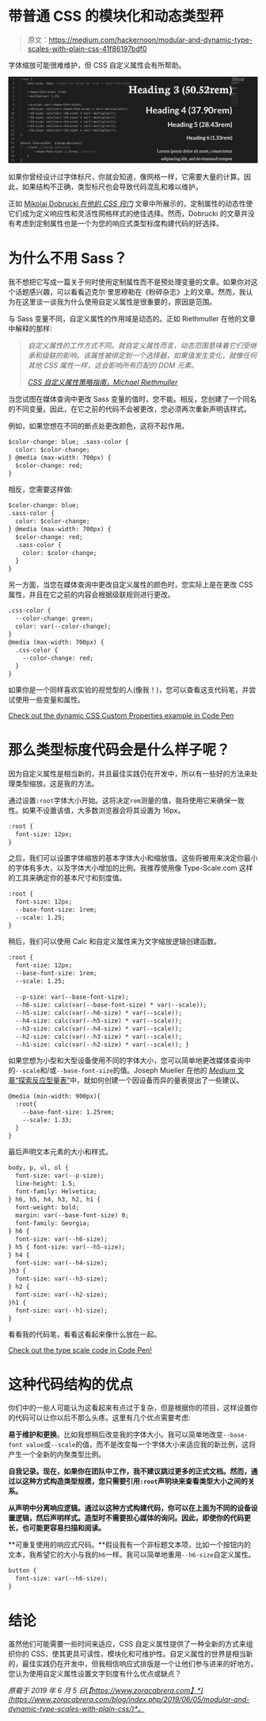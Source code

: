 # 带普通 CSS 的模块化和动态类型秤

> 原文：<https://medium.com/hackernoon/modular-and-dynamic-type-scales-with-plain-css-41f86197bdf0>

字体缩放可能很难维护，但 CSS 自定义属性会有所帮助。

![](img/2bb17babf8f522846fa6899262fe0dd7.png)

如果你曾经设计过字体标尺，你就会知道，像网格一样，它需要大量的计算。因此，如果结构不正确，类型标尺也会导致代码混乱和难以维护。

正如 [Mikolaj Dobrucki 在他的 *CSS 窍门*](https://css-tricks.com/responsive-designs-and-css-custom-properties-building-a-flexible-grid-system/) 文章中所展示的，定制属性的动态性使它们成为定义响应性和灵活性网格样式的绝佳选择。然而，Dobrucki 的文章并没有考虑到定制属性也是一个为您的响应式类型标度构建代码的好选择。

# 为什么不用 Sass？

我不想把它写成一篇关于何时使用定制属性而不是预处理变量的文章。如果你对这个话题感兴趣，可以看看迈克尔·里思穆勒在《粉碎杂志》上的文章。然而，我认为在这里谈一谈我为什么使用自定义属性是很重要的，原因是范围。

与 Sass 变量不同，自定义属性的作用域是动态的。正如 Riethmuller 在他的文章中解释的那样:

> *自定义属性的工作方式不同。就自定义属性而言，动态范围意味着它们受继承和级联的影响。该属性被绑定到一个选择器，如果值发生变化，就像任何其他 CSS 属性一样，这会影响所有匹配的 DOM 元素。*
> 
> [*CSS 自定义属性策略指南，Michael Riethmuller*](https://www.smashingmagazine.com/2018/05/css-custom-properties-strategy-guide/)

当您试图在媒体查询中更改 Sass 变量的值时，您不能。相反，您创建了一个同名的不同变量。因此，在它之前的代码不会被更改，您必须再次重新声明该样式。

例如，如果您想在不同的断点处更改颜色，这将不起作用。

```
$color-change: blue; .sass-color { 
  color: $color-change; 
} @media (max-width: 700px) { 
  $color-change: red; 
}
```

相反，您需要这样做:

```
$color-change: blue; 
.sass-color { 
  color: $color-change; 
} @media (max-width: 700px) { 
  $color-change: red; 
  .sass-color { 
    color: $color-change; 
  } 
}
```

另一方面，当您在媒体查询中更改自定义属性的颜色时，您实际上是在更改 CSS 属性，并且在它之前的内容会根据级联规则进行更改。

```
.css-color { 
  --color-change: green; 
  color: var(--color-change); 
} 
@media (max-width: 700px) { 
  .css-color { 
    --color-change: red; 
  } 
}
```

如果你是一个同样喜欢实验的视觉型的人(像我！)，您可以查看这支代码笔，并尝试使用一些变量和属性。

[Check out the dynamic CSS Custom Properties example in Code Pen](https://codepen.io/zoracreates/pen/qGNVxd)

# 那么类型标度代码会是什么样子呢？

因为自定义属性是相当新的，并且最佳实践仍在开发中，所以有一些好的方法来处理类型缩放。这是我的方法。

通过设置`:root`字体大小开始。这将决定`rem`测量的值，我将使用它来确保一致性。如果不设置该值，大多数浏览器会将其设置为 16px。

```
:root { 
  font-size: 12px; 
}
```

之后，我们可以设置字体缩放的基本字体大小和缩放值。这些将被用来决定你最小的字体有多大，以及字体大小增加的比例。我推荐使用像 Type-Scale.com 这样的工具来确定你的基本尺寸和刻度值。

```
:root { 
  font-size: 12px; 
  --base-font-size: 1rem; 
  --scale: 1.25; 
}
```

稍后，我们可以使用 Calc 和自定义属性来为文字缩放逻辑创建函数。

```
:root { 
  font-size: 12px; 
  --base-font-size: 1rem; 
  --scale: 1.25; 

  --p-size: var(--base-font-size); 
  --h6-size: calc(var(--base-font-size) * var(--scale)); 
  --h5-size: calc(var(--h6-size) * var(--scale)); 
  --h4-size: calc(var(--h5-size) * var(--scale)); 
  --h3-size: calc(var(--h4-size) * var(--scale)); 
  --h2-size: calc(var(--h3-size) * var(--scale)); 
  --h1-size: calc(var(--h2-size) * var(--scale)); }
```

如果您想为小型和大型设备使用不同的字体大小，您可以简单地更改媒体查询中的`--scale`和/或`--base-font-size`的值。Joseph Mueller 在他的 [*Medium* 文章“探索反应型量表”](/sketch-app-sources/exploring-responsive-type-scales-cf1da541be54)中，就如何创建一个因设备而异的量表提出了一些建议。

```
@media (min-width: 900px){ 
  :root{
    --base-font-size: 1.25rem; 
    --scale: 1.33; 
  } 
}
```

最后声明文本元素的大小和样式。

```
body, p, ul, ol { 
  font-size: var(--p-size); 
  line-height: 1.5; 
  font-family: Helvetica; 
} h6, h5, h4, h3, h2, h1 { 
  font-weight: bold; 
  margin: var(--base-font-size) 0; 
  font-family: Georgia; 
} h6 { 
  font-size: var(--h6-size); 
} h5 { font-size: var(--h5-size); 
} h4 { 
  font-size: var(--h4-size); 
}h3 { 
  font-size: var(--h3-size); 
} h2 { 
  font-size: var(--h2-size); 
}h1 { 
  font-size: var(--h1-size); 
}
```

看看我的代码笔，看看这看起来像什么放在一起。

[Check out the type scale code in Code Pen!](https://codepen.io/zoracreates/pen/VOVJVK)

# 这种代码结构的优点

你们中的一些人可能认为这看起来有点过于复杂，但是根据你的项目，这样设置你的代码可以让你以后不那么头疼。这里有几个优点需要考虑:

**易于维护和更换**。比如我想稍后改变我的字体大小。我可以简单地改变`--base-font value`或`--scale`的值，而不是改变每一个字体大小来适应我的新比例，这将产生一个全新的内聚类型比例。

**自我记录。现在，如果你在团队中工作，我不建议跳过更多的正式文档。然而，通过以这种方式构造类型规模，您只需要引用`:root`声明块来查看类型大小之间的关系。**

**从声明中分离响应逻辑。通过以这种方式构建代码，你可以在上面为不同的设备设置逻辑，然后声明样式。造型时不需要担心媒体的询问。因此，即使你的代码更长，也可能更容易扫描和阅读。**

**可重复使用的响应式尺码。**假设我有一个非标题文本项，比如一个按钮内的文本，我希望它的大小与我的`h6`一样。我可以简单地重用`--h6-size`自定义属性。

```
button { 
  font-size: var(--h6-size); 
}
```

# 结论

虽然他们可能需要一些时间来适应，CSS 自定义属性提供了一种全新的方式来组织你的 CSS，使其更具可读性，模块化和可维护性。自定义属性的世界是相当新的，最佳实践仍在开发中，但我相信响应式排版是一个让他们参与进来的好地方。您认为使用自定义属性设置文字刻度有什么优点或缺点？

*原载于 2019 年 6 月 5 日*[*【https://www.zoracabrera.com】*](https://www.zoracabrera.com/blog/index.php/2019/06/05/modular-and-dynamic-type-scales-with-plain-css/)*。*